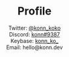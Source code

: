 # <div align="center">Profile</div>
<div align="center">Twitter: 
 <a href="https://twitter.com/konn_koko" align="center">@konn_koko</a></div>
 <div align="center">Discord: 
 <a href="https://discord.com/users/1030735550409343026" align="center">konn#9387</a></div>
 <div align="center">Keybase: 
 <a href="https://keybase.io/konn_ko_" align="center">konn_ko_</a></div>
<div align="center">Email: hello@konn.dev</div><br>

# 
<p href="https://discord.com/users/1030735550409343026" align="center">
    <img alt="" src=https://lanyard.cnrad.dev/api/1030735550409343026?theme=dark&bg=2e3440&idleMessage=Konn>
</p>
<p href="https://twitter.com/konn_koko" align="center">
    <img alt="" src=https://github-readme-stats.vercel.app/api?username=konn-koko&theme=nord&count_private=true&show_icons=true>
</p>
